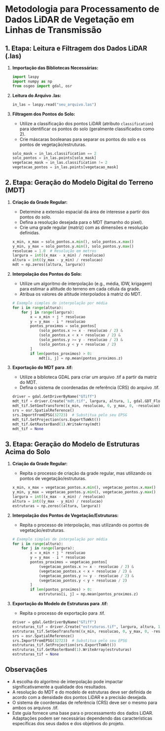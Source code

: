 
# Metodologia para Processamento de Dados LiDAR de Vegetação em Linhas de Transmissão

## 1. Etapa: Leitura e Filtragem dos Dados LiDAR (.las)

1. **Importação das Bibliotecas Necessárias:**

   ```python
   import laspy
   import numpy as np
   from osgeo import gdal, osr
   ```
2. **Leitura do Arquivo .las:**

   ```python
   in_las = laspy.read("seu_arquivo.las")
   ```
3. **Filtragem dos Pontos do Solo:**

   * Utilize a classificação dos pontos LiDAR (atributo `classification`) para identificar os pontos do solo (geralmente classificados como 2).
   * Crie máscaras booleanas para separar os pontos do solo e os pontos de vegetação/estruturas.

   ```python
   solo_mask = in_las.classification == 2
   solo_pontos = in_las.points[solo_mask]
   vegetacao_mask = in_las.classification != 2
   vegetacao_pontos = in_las.points[vegetacao_mask]
   ```

## 2. Etapa: Geração do Modelo Digital do Terreno (MDT)

1. **Criação da Grade Regular:**

   * Determine a extensão espacial da área de interesse a partir dos pontos do solo.
   * Defina a resolução desejada para o MDT (tamanho do pixel).
   * Crie uma grade regular (matriz) com as dimensões e resolução definidas.

   ```python
   x_min, x_max = solo_pontos.x.min(), solo_pontos.x.max()
   y_min, y_max = solo_pontos.y.min(), solo_pontos.y.max()
   resolucao = 1.0  # Resolução em metros
   largura = int((x_max - x_min) / resolucao)
   altura = int((y_max - y_min) / resolucao)
   mdt = np.zeros((altura, largura))
   ```
2. **Interpolação dos Pontos do Solo:**

   * Utilize um algoritmo de interpolação (e.g., média, IDW, krigagem) para estimar a altitude do terreno em cada célula da grade.
   * Atribua os valores de altitude interpolados à matriz do MDT.

   ```python
   # Exemplo simples de interpolação por média
   for i in range(altura):
       for j in range(largura):
           x = x_min + j * resolucao
           y = y_max - i * resolucao
           pontos_proximos = solo_pontos[
               (solo_pontos.x >= x - resolucao / 2) &
               (solo_pontos.x < x + resolucao / 2) &
               (solo_pontos.y >= y - resolucao / 2) &
               (solo_pontos.y < y + resolucao / 2)
           ]
           if len(pontos_proximos) > 0:
               mdt[i, j] = np.mean(pontos_proximos.z)
   ```
3. **Exportação do MDT para .tif:**

   * Utilize a biblioteca GDAL para criar um arquivo .tif a partir da matriz do MDT.
   * Defina o sistema de coordenadas de referência (CRS) do arquivo .tif.

   ```python
   driver = gdal.GetDriverByName("GTiff")
   mdt_tif = driver.Create("mdt.tif", largura, altura, 1, gdal.GDT_Float32)
   mdt_tif.SetGeoTransform((x_min, resolucao, 0, y_max, 0, -resolucao))
   srs = osr.SpatialReference()
   srs.ImportFromEPSG(32723)  # Substitua pelo seu EPSG
   mdt_tif.SetProjection(srs.ExportToWkt())
   mdt_tif.GetRasterBand(1).WriteArray(mdt)
   mdt_tif = None
   ```

## 3. Etapa: Geração do Modelo de Estruturas Acima do Solo

1. **Criação da Grade Regular:**

   * Repita o processo de criação da grade regular, mas utilizando os pontos de vegetação/estruturas.

   ```python
   x_min, x_max = vegetacao_pontos.x.min(), vegetacao_pontos.x.max()
   y_min, y_max = vegetacao_pontos.y.min(), vegetacao_pontos.y.max()
   largura = int((x_max - x_min) / resolucao)
   altura = int((y_max - y_min) / resolucao)
   estruturas = np.zeros((altura, largura))
   ```
2. **Interpolação dos Pontos de Vegetação/Estruturas:**

   * Repita o processo de interpolação, mas utilizando os pontos de vegetação/estruturas.

   ```python
   # Exemplo simples de interpolação por média
   for i in range(altura):
       for j in range(largura):
           x = x_min + j * resolucao
           y = y_max - i * resolucao
           pontos_proximos = vegetacao_pontos[
               (vegetacao_pontos.x >= x - resolucao / 2) &
               (vegetacao_pontos.x < x + resolucao / 2) &
               (vegetacao_pontos.y >= y - resolucao / 2) &
               (vegetacao_pontos.y < y + resolucao / 2)
           ]
           if len(pontos_proximos) > 0:
               estruturas[i, j] = np.mean(pontos_proximos.z)
   ```
3. **Exportação do Modelo de Estruturas para .tif:**

   * Repita o processo de exportação para .tif.

   ```python
   driver = gdal.GetDriverByName("GTiff")
   estruturas_tif = driver.Create("estruturas.tif", largura, altura, 1, gdal.GDT_Float32)
   estruturas_tif.SetGeoTransform((x_min, resolucao, 0, y_max, 0, -resolucao))
   srs = osr.SpatialReference()
   srs.ImportFromEPSG(32723)  # Substitua pelo seu EPSG
   estruturas_tif.SetProjection(srs.ExportToWkt())
   estruturas_tif.GetRasterBand(1).WriteArray(estruturas)
   estruturas_tif = None
   ```

## Observações

* A escolha do algoritmo de interpolação pode impactar significativamente a qualidade dos resultados.
* A resolução do MDT e do modelo de estruturas deve ser definida de acordo com a densidade dos pontos LiDAR e a precisão desejada.
* O sistema de coordenadas de referência (CRS) deve ser o mesmo para ambos os arquivos .tif.
* Este guia fornece uma base para o processamento dos dados LiDAR. Adaptações podem ser necessárias dependendo das características específicas dos seus dados e dos objetivos do projeto.
